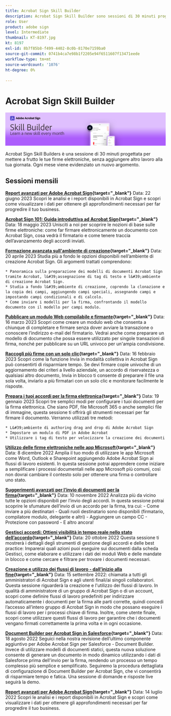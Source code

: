 ```yaml
---
title: Acrobat Sign Skill Builder
description: Acrobat Sign Skill Builder sono sessioni di 30 minuti progettate per mettere a frutto le tue firme elettroniche, senza aggiungere altro lavoro alla tua giornata di lavoro
role: User
product: adobe sign
level: Intermediate
thumbnail: KT-8197.jpg
kt: 8197
exl-id: 8b7f85b8-f499-4402-8c0b-8170e7159ba0
source-git-commit: 0741b4ca7e98b1f2205e94f6511607f13471eede
workflow-type: tm+mt
source-wordcount: '1076'
ht-degree: 0%

---
```


# Acrobat Sign Skill Builder

![Banner di Skill Builder](../assets/SB_Hero.png)

Acrobat Sign Skill Builders è una sessione di 30 minuti progettata per mettere a frutto le tue firme elettroniche, senza aggiungere altro lavoro alla tua giornata. Ogni mese viene evidenziato un nuovo argomento.

## Sessioni mensili

**[Report avanzati per Adobe Acrobat Sign](https://adobe-sign-skill-builder.joinus.adobeevents.com/attendease/networking/experience/fa28b18d-ab38-47d4-8ae8-3e0161550bd3/60081eb2-f8a3-45b6-9d75-4f3a53b4c53a){target="_blank"}**
Data: 22 giugno 2023 Scopri le analisi e i report disponibili in Acrobat Sign e scopri come visualizzare i dati per ottenere gli approfondimenti necessari per far progredire il tuo business.

**[Acrobat Sign 101: Guida introduttiva ad Acrobat Sign](https://adobe-sign-skill-builder.joinus.adobeevents.com/attendease/networking/experience/0fc7ccc5-eb36-47f0-a0d3-1fa3648c8fcf/42a9bbad-0a54-4c8c-8002-597d549600fe){target="_blank"}**
Data: 18 maggio 2023 Unisciti a noi per scoprire le nozioni di base sulle firme elettroniche: come far firmare elettronicamente un documento con Acrobat Sign, cosa vedrà il firmatario e come tenere traccia dell’avanzamento degli accordi inviati.

**[Formazione avanzata sull&#39;ambiente di creazione](https://adobe-sign-skill-builder.joinus.adobeevents.com/attendease/networking/experience/30c06b3c-60f7-4293-9cd2-2544104d9140/85ffced9-7613-4382-b3a3-43ba227af5ba){target="_blank"}**
Data: 20 aprile 2023 Studia più a fondo le opzioni disponibili nell’ambiente di creazione Acrobat Sign. Gli argomenti trattati comprendono:

    * Panoramica sulla preparazione dei modelli di documenti Acrobat Sign tramite Acrobat, l&#39;assegnazione di tag di testo e l&#39;ambiente di creazione Acrobat Sign.
    * Studia a fondo l&#39;ambiente di creazione, coprendo la clonazione e la copia dei campi, aggiungendo campi speciali, assegnando campi e impostando campi condizionali e di calcolo.
    * Come inviare i modelli per la firma, confrontando il modello documento con il modello per campi modulo.

**[Pubblicare un modulo Web compilabile e firmante](https://adobe-sign-skill-builder.joinus.adobeevents.com/attendease/networking/experience/265580bf-245a-4751-9b51-c6877192d13a/9ae41cae-a53e-4b71-a748-2df0ee2e14c8){target="_blank"}**
Data: 16 marzo 2023 Scopri come creare un modulo web che consenta a chiunque di completare e firmare senza dover avviare la transazione o conoscere l’indirizzo e-mail del firmatario. Vedrai anche come preparare un modello di documento che possa essere utilizzato per singole transazioni di firma, nonché per pubblicare su un URL univoco per un&#39;ampia condivisione.

**[Raccogli più firme con un solo clic](https://adobe-sign-skill-builder.joinus.adobeevents.com/attendease/networking/experience/552e5165-8762-4c73-9d41-8215d48a62cc/9d88acde-96fa-4d83-89e3-1296b94f4d90){target="_blank"}**
Data: 16 febbraio 2023 Scopri come la funzione Invia in modalità collettiva in Acrobat Sign può consentirti di risparmiare tempo. Se devi firmare copie univoche di un aggiornamento dei criteri a livello aziendale, un accordo di riservatezza o qualsiasi altro documento, Invia in blocco ti consente di preparare il file una sola volta, inviarlo a più firmatari con un solo clic e monitorare facilmente le risposte.

**[Prepara i tuoi accordi per la firma elettronica](https://adobe-sign-skill-builder.joinus.adobeevents.com/attendease/networking/experience/c08f6e7e-2ced-48b8-8245-548302fe2df3/15f504a9-3420-4372-83c8-168115f15cbb){target="_blank"}**
Data: 19 gennaio 2023 Scopri tre semplici modi per configurare i tuoi documenti per la firma elettronica. Che siano PDF, file Microsoft 365 o anche semplici file di immagine, questa sessione ti offrirà gli strumenti necessari per far firmare il documento. Verranno utilizzati tre metodi:

    * L&#39;ambiente di authoring drag and drop di Adobe Acrobat Sign
    * Impostare un modulo di PDF in Adobe Acrobat
    * Utilizzare i tag di testo per velocizzare la creazione dei documenti

**[Utilizzo delle firme elettroniche nelle app Microsoft](https://adobe-sign-skill-builder.joinus.adobeevents.com/attendease/networking/experience/efedc73e-796d-4caf-a35b-110cb0d2f415/0ede0086-d92f-4163-94a2-125abeae2c9b){target="_blank"}**
Data: 8 dicembre 2022 Amplia il tuo modo di utilizzare le app Microsoft come Word, Outlook e Sharepoint aggiungendo Adobe Acrobat Sign ai flussi di lavoro esistenti. In questa sessione potrai apprendere come iniziare a semplificare i processi documentali nelle app Microsoft più comuni, così non dovrai cambiare il contesto solo per ottenere una firma o controllare uno stato.

**[Suggerimenti avanzati per l’invio di documenti per la firma](https://adobe-sign-skill-builder.joinus.adobeevents.com/attendease/networking/experience/6dc32a47-1784-46ec-939a-f39f1a2957fc/1e8b283c-e36c-46d8-a537-2ab62a90e9a4){target="_blank"}**
Data: 10 novembre 2022 Analizza più da vicino tutte le opzioni disponibili per l’invio degli accordi. In questa sessione potrai scoprire le sfumature dell’invio di un accordo per la firma, tra cui: - Come inviare a più destinatari - Quali ruoli destinatario sono disponibili (firmatario, compilatore modulo, delegante e altri) - Aggiungere un campo CC - Protezione con password - E altro ancora!

**[Gestisci accordi: Ottieni visibilità in tempo reale nello stato dell’accordo](https://adobe-sign-skill-builder.joinus.adobeevents.com/attendease/networking/experience/1c66eec5-0ee4-4ca9-8479-0c645262cc8f/d1a4d8f4-d364-4067-bc17-b46c54795bda){target="_blank"}**
Data: 20 ottobre 2022 Questa sessione ti mostrerà i dettagli degli strumenti di gestione degli accordi e delle best practice: Imparerai quali azioni puoi eseguire sui documenti dalla scheda Gestisci, come elaborare e utilizzare i dati dei moduli Web e delle mandate in blocco e come cercare e filtrare per trovare i documenti necessari.

**[Creazione e utilizzo dei flussi di lavoro - dall’inizio alla fine](https://adobe-sign-skill-builder.joinus.adobeevents.com/attendease/networking/experience/9c1f8eb7-ebc8-44c6-9d50-f791eb91ff82/3eaf4640-bcf4-4f1d-8fd0-5ce6db5b49b5){target="_blank"}**
Data: 15 settembre 2022: chiamata a tutti gli amministratori di Acrobat Sign e agli utenti finali/ai singoli collaboratori. Questa sessione riguarderà la creazione e l&#39;utilizzo dei flussi di lavoro. In qualità di amministratore di un gruppo di Acrobat Sign o di un account, scopri come definire flussi di lavoro predefiniti per indirizzare automaticamente i documenti per la firma alle parti corrette, quindi concedi l’accesso all’intero gruppo di Acrobat Sign in modo che possano eseguire i flussi di lavoro per i processi chiave di firma. Inoltre, come utente finale, scopri come utilizzare questi flussi di lavoro per garantire che i documenti vengano firmati correttamente la prima volta e in ogni occasione.

**[Document Builder per Acrobat Sign in Salesforce](https://adobe-sign-skill-builder.joinus.adobeevents.com/attendease/networking/experience/06d8a836-4b51-426b-913e-189b23a82bd6/8b777e11-0e6d-45a8-b954-bbff5c887efc){target="_blank"}**
Data: 18 agosto 2022 Seguici nella nostra revisione dell’ultimo componente aggiuntivo per Adobe Acrobat Sign per Salesforce - Document Builder. Invece di utilizzare modelli di documenti statici, questa nuova soluzione consente di generare un documento in modo dinamico utilizzando i dati di Salesforce prima dell&#39;invio per la firma, rendendo un processo un tempo complesso più semplice e semplificato. Seguiremo la procedura dettagliata di configurazione di Document Builder per Acrobat Sign, che vi consentirà di risparmiare tempo e fatica. Una sessione di domande e risposte live seguirà la demo.

**[Report avanzati per Adobe Acrobat Sign](https://adobe-sign-skill-builder.joinus.adobeevents.com/attendease/networking/experience/83926d76-9959-4657-8b0c-f312835b46f6/aa1c9b21-1b16-4890-9c24-26dc630c4a95){target="_blank"}**
Data: 14 luglio 2022 Scopri le analisi e i report disponibili in Acrobat Sign e scopri come visualizzare i dati per ottenere gli approfondimenti necessari per far progredire il tuo business.